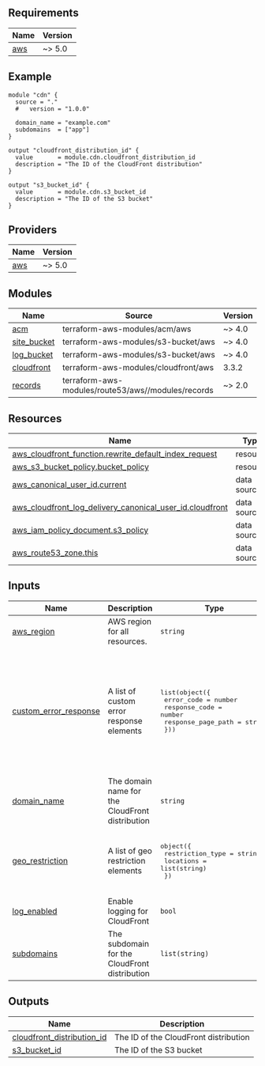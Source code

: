 ## Requirements

| Name | Version |
|------|---------|
| <a name="requirement_aws"></a> [aws](#requirement\_aws) | ~> 5.0 |

## Example

```hcl
module "cdn" {
  source = "."
  #   version = "1.0.0"

  domain_name = "example.com"
  subdomains  = ["app"]
}

output "cloudfront_distribution_id" {
  value       = module.cdn.cloudfront_distribution_id
  description = "The ID of the CloudFront distribution"
}

output "s3_bucket_id" {
  value       = module.cdn.s3_bucket_id
  description = "The ID of the S3 bucket"
}
```

## Providers

| Name | Version |
|------|---------|
| <a name="provider_aws"></a> [aws](#provider\_aws) | ~> 5.0 |

## Modules

| Name | Source | Version |
|------|--------|---------|
| <a name="module_acm"></a> [acm](#module\_acm) | terraform-aws-modules/acm/aws | ~> 4.0 |
| <a name="module_site_bucket"></a> [site\_bucket](#module\_site\_bucket) | terraform-aws-modules/s3-bucket/aws | ~> 4.0 |
| <a name="module_log_bucket"></a> [log\_bucket](#module\_log\_bucket) | terraform-aws-modules/s3-bucket/aws | ~> 4.0 |
| <a name="module_cloudfront"></a> [cloudfront](#module\_cloudfront) | terraform-aws-modules/cloudfront/aws | 3.3.2 |
| <a name="module_records"></a> [records](#module\_records) | terraform-aws-modules/route53/aws//modules/records | ~> 2.0 |

## Resources

| Name | Type |
|------|------|
| [aws_cloudfront_function.rewrite_default_index_request](https://registry.terraform.io/providers/hashicorp/aws/latest/docs/resources/cloudfront_function) | resource |
| [aws_s3_bucket_policy.bucket_policy](https://registry.terraform.io/providers/hashicorp/aws/latest/docs/resources/s3_bucket_policy) | resource |
| [aws_canonical_user_id.current](https://registry.terraform.io/providers/hashicorp/aws/latest/docs/data-sources/canonical_user_id) | data source |
| [aws_cloudfront_log_delivery_canonical_user_id.cloudfront](https://registry.terraform.io/providers/hashicorp/aws/latest/docs/data-sources/cloudfront_log_delivery_canonical_user_id) | data source |
| [aws_iam_policy_document.s3_policy](https://registry.terraform.io/providers/hashicorp/aws/latest/docs/data-sources/iam_policy_document) | data source |
| [aws_route53_zone.this](https://registry.terraform.io/providers/hashicorp/aws/latest/docs/data-sources/route53_zone) | data source |

## Inputs

| Name | Description | Type | Default | Required |
|------|-------------|------|---------|:--------:|
| <a name="input_aws_region"></a> [aws\_region](#input\_aws\_region) | AWS region for all resources. | `string` | `"us-east-1"` | no |
| <a name="input_custom_error_response"></a> [custom\_error\_response](#input\_custom\_error\_response) | A list of custom error response elements | <pre>list(object({<br>    error_code         = number<br>    response_code      = number<br>    response_page_path = string<br>  }))</pre> | <pre>[<br>  {<br>    "error_code": 404,<br>    "response_code": 200,<br>    "response_page_path": "/index.html"<br>  },<br>  {<br>    "error_code": 403,<br>    "response_code": 200,<br>    "response_page_path": "/index.html"<br>  }<br>]</pre> | no |
| <a name="input_domain_name"></a> [domain\_name](#input\_domain\_name) | The domain name for the CloudFront distribution | `string` | n/a | yes |
| <a name="input_geo_restriction"></a> [geo\_restriction](#input\_geo\_restriction) | A list of geo restriction elements | <pre>object({<br>    restriction_type = string<br>    locations        = list(string)<br>  })</pre> | <pre>{<br>  "locations": [<br>    "CL"<br>  ],<br>  "restriction_type": "whitelist"<br>}</pre> | no |
| <a name="input_log_enabled"></a> [log_enabled](#input\_log_enabled) | Enable logging for CloudFront | `bool` | `true` | no |
| <a name="input_subdomains"></a> [subdomains](#input\_subdomains) | The subdomain for the CloudFront distribution | `list(string)` | n/a | yes |

## Outputs

| Name | Description |
|------|-------------|
| <a name="output_cloudfront_distribution_id"></a> [cloudfront\_distribution\_id](#output\_cloudfront\_distribution\_id) | The ID of the CloudFront distribution |
| <a name="output_s3_bucket_id"></a> [s3\_bucket\_id](#output\_s3\_bucket\_id) | The ID of the S3 bucket |
